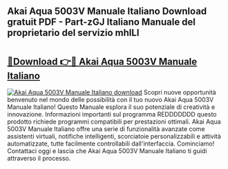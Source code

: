 ## Akai Aqua 5003V Manuale Italiano Download gratuit PDF - Part-zGJ Italiano Manuale del proprietario del servizio mhlLl

# <h2><a href="http://dfbubr.blite.top/?on=Akai+Aqua+5003V+Manuale+Italiano">🔗Download 👉🔴 Akai Aqua 5003V Manuale Italiano</a></h2>

[![Akai Aqua 5003V Manuale Italiano download](https://i.imgur.com/lujVjoI.png)](http://dfbubr.blite.top/?on=Akai+Aqua+5003V+Manuale+Italiano)
Scopri nuove opportunità benvenuto nel mondo delle possibilità con il tuo nuovo Akai Aqua 5003V Manuale Italiano! Questo Manuale esplora il suo potenziale di creatività e innovazione. Informazioni importanti sul programma REDDDDDDD questo prodotto richiede programmi compatibili per prestazioni ottimali. Akai Aqua 5003V Manuale Italiano offre una serie di funzionalità avanzate come assistenti virtuali, notifiche intelligenti, scorciatoie personalizzabili e attività automatizzate, tutte facilmente controllabili dall'interfaccia. Cominciamo! Contattaci oggi e lascia che Akai Aqua 5003V Manuale Italiano ti guidi attraverso il processo.

